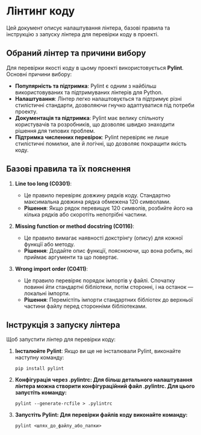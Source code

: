 # Лінтинг коду

Цей документ описує налаштування лінтера, базові правила та інструкцію з запуску лінтера для перевірки коду в проекті.

## Обраний лінтер та причини вибору

Для перевірки якості коду в цьому проекті використовується **Pylint**. Основні причини вибору:

- **Популярність та підтримка**: Pylint є одним з найбільш використовуваних та підтримуваних лінтерів для Python.
- **Налаштування**: Лінтер легко налаштовується та підтримує різні стилістичні стандарти, дозволяючи гнучко адаптуватися під потреби проекту.
- **Документація та підтримка**: Pylint має велику спільноту користувачів та розробників, що дозволяє швидко знаходити рішення для типових проблем.
- **Підтримка численних перевірок**: Pylint перевіряє не лише стилістичні помилки, але й логічні, що дозволяє покращити якість коду.

## Базові правила та їх пояснення

1. **Line too long (C0301)**:
   - Це правило перевіряє довжину рядків коду. Стандартно максимальна довжина рядка обмежена 120 символами.
   - **Рішення**: Якщо рядок перевищує 120 символів, розбийте його на кілька рядків або скоротіть непотрібні частини.

2. **Missing function or method docstring (C0116)**:
   - Це правило вимагає наявності докстрінгу (опису) для кожної функції або методу.
   - **Рішення**: Додайте опис функції, пояснюючи, що вона робить, які приймає аргументи та що повертає.

3. **Wrong import order (C0411)**:
   - Це правило перевіряє порядок імпортів у файлі. Спочатку повинні йти стандартні бібліотеки, потім сторонні, і на останок — локальні імпорти.
   - **Рішення**: Перемістіть імпорти стандартних бібліотек до верхньої частини файлу перед сторонніми бібліотеками.

## Інструкція з запуску лінтера

Щоб запустити лінтер для перевірки коду:

1. **Інсталюйте Pylint**:
   Якщо ви ще не інсталювали Pylint, виконайте наступну команду:
   ```
   pip install pylint
   ```
2. **Конфігурація через .pylintrc: Для більш детального налаштування лінтера можна створити конфігураційний файл .pylintrc. Для цього запустіть команду:**
   ```
   pylint --generate-rcfile > .pylintrc
   ```
3. **Запустіть Pylint: Для перевірки файлів коду виконайте команду:**
   ```
   pylint <шлях_до_файлу_або_папки>
   ```

   